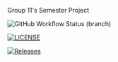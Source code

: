 Group 11's Semester Project

![GitHub Workflow Status (branch)](https://img.shields.io/github/actions/workflow/status/group11sem/set08103/main.yml?branch=master)

[![LICENSE](https://img.shields.io/github/license/group11sem/set08103.svg?style=flat-square)](https://github.com/group11sem/set08103/blob/master/LICENSE)

[![Releases](https://img.shields.io/github/release/group11sem/set08103/all.svg?style=flat-square)](https://github.com/group11sem/set08103/releases)